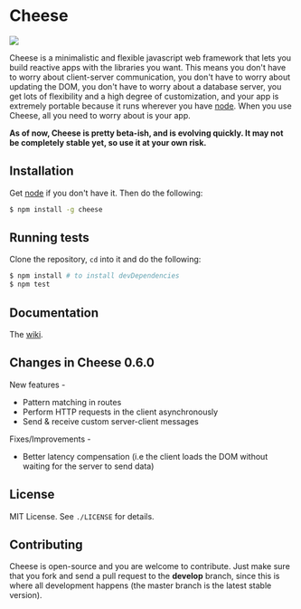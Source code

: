 # Cheese

[![](https://travis-ci.org/AjayMT/cheese.svg?branch=develop)](http://travis-ci.org/AjayMT/cheese)

Cheese is a minimalistic and flexible javascript web framework that lets you build reactive apps with the libraries you want. This means you don't have to worry about client-server communication, you don't have to worry about updating the DOM, you don't have to worry about a database server, you get lots of flexibility and a high degree of customization, and your app is extremely portable because it runs wherever you have [node](http://nodejs.org). When you use Cheese, all you need to worry about is your app.

**As of now, Cheese is pretty beta-ish, and is evolving quickly. It may not be completely stable yet, so use it at your own risk.**

## Installation

Get [node](http://nodejs.org) if you don't have it. Then do the following:

```sh
$ npm install -g cheese
```

## Running tests

Clone the repository, `cd` into it and do the following:

```sh
$ npm install # to install devDependencies
$ npm test
```

## Documentation

The [wiki](https://github.com/AjayMT/cheese/wiki).

## Changes in Cheese 0.6.0

New features -

- Pattern matching in routes
- Perform HTTP requests in the client asynchronously
- Send & receive custom server-client messages

Fixes/Improvements -

- Better latency compensation (i.e the client loads the DOM without waiting for the server to send data)

## License

MIT License. See `./LICENSE` for details.

## Contributing

Cheese is open-source and you are welcome to contribute. Just make sure that you fork and send a pull request to the **develop** branch, since this is where all development happens (the master branch is the latest stable version).
